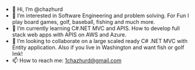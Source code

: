- 👋 Hi, I’m @chazhurd
- 👀 I’m interested in Software Engineering and problem solving. For Fun I play board games, golf, baseball, fishing and much more. 
- 🌱 I’m currently learning C#.NET MVC and APIS. How to develop full stack web apps with APIS on AWS and Azure. 
- 💞️ I’m looking to collaborate on a large scaled ready C# .NET MVC with Entity application. Also if you live in Washington and want fish or golf lmk!
- 📫 How to reach me: 1chazhurd@gmail.com

<!---
chazhurd/chazhurd is a ✨ special ✨ repository because its `README.md` (this file) appears on your GitHub profile.
You can click the Preview link to take a look at your changes.
--->

